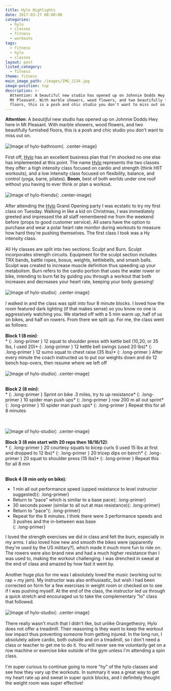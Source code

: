 ```yaml
---
title: Hylo Highlights
date: 2017-03-27 00:00:00
categories:
  - hylo
  - classes
  - fitness
  - workouts
tags:
  - fitness
  - hylo
  - classes
layout: post
listed_category:
  - fitness
theme: fitness
main_image_path: /images/IMG_2134.jpg
image-position: top
description: >-
  Attention: A beautiful new studio has opened up on Johnnie Dodds Hwy here in
  Mt Pleasant. With marble showers, wood flowers, and two beautifully furnished
  floors, this is a posh and chic studio you don't want to miss out on.
---
```


**Attention**: A *beautiful* new studio has opened up on Johnnie Dodds Hwy here in Mt Pleasant. With marble showers, wood flowers, and two beautifully furnished floors, this is a posh and chic studio you don't want to miss out on.<br><br>![Image of hylo-bathroom](/images/hylo-bathroom.jpg){: .center-image}<br><br>First off, [Hylo](https://www.hylofitness.com/) has an excellent business plan that I'm shocked no one else has implemented at this point. The name [Hylo](https://www.hylofitness.com/) represents the two classes they offer: a high intensity class focused on cardio and strength (think HIIT workouts), and a low intensity class focused on flexibility, balance, and control (yoga, barre, pilates). **Boom**, best of both worlds under one roof without you having to ever think or plan a workout.<br><br>![Image of hylo-friends](/images/hylo-friends.jpg){: .center-image}<br><br>After attending the [Hylo](https://www.hylofitness.com/) Grand Opening party I was ecstatic to try my first class on Tuesday. Walking in like a kid on Christmas, I was immediately greeted and impressed the all staff remembered me from the weekend before (props to good customer service). All users have the option to purchase and wear a polar heart rate monitor during workouts to measure how hard they're pushing themselves. The first class I took was a Hy intensity class.<br><br>All Hy classes are split into two sections: Sculpt and Burn. Sculpt incorporates strength circuits. Equipment for the sculpt section includes TRX bands, battle ropes, bosus, weights, kettlebells, and smash balls. Sculpt was created to increase muscle definition thus speeding up your metabolism. Burn refers to the cardio portion that uses the water rower or bike, intending to burn fat by guiding you through a workout that both increases and decreases your heart rate, keeping your body guessing!<br><br>![Image of hylo-studio](/images/hylo-studio1.jpg){: .center-image}<br><br>I walked in and the class was split into four 8 minute blocks. I loved how the room featured dark lighting (if that makes sense) so you know no one is aggressively watching you. We started off with a 5 min warm up, half of us on bikes, and half on rowers. From there we split up. For me, the class went as follows:<br><br>**Block 1 (8 min)**:<br>\* {: .long-primer }  12 squat to shoulder press with kettle bell (10,20, or 35 lbs, I used 20)\* {: .long-primer }  12 kettle bell swings (used 20 lbs)\* {: .long-primer }  12 sumo squat to chest raise (35 lbs)\* {: .long-primer }  After every minute the coach instructed us to put our weights down and do 12 bench hop-overs, then resume where we left off<br><br>![Image of hylo-studio](/images/hylo-studio2.jpg){: .center-image}<br><br>

**Block 2 (8 min)**:<br>\* {: .long-primer }  Sprint on bike .3 miles, try to up resistance\* {: .long-primer }  10 spider man push ups\* {: .long-primer }  row 200 m all out sprint\* {: .long-primer }  10 spider man push ups\* {: .long-primer }  Repeat this for all 8 minutes

<br><br>![Image of hylo-studio](/images/hylo-studio3.jpg){: .center-image}<br><br>**Block 3 (8 min start with 20 reps then 18/16/12)**:<br>\* {: .long-primer }  20 courtesy squats to bicep curls (I used 15 lbs at first and dropped to 12 lbs)\* {: .long-primer }  20 tricep dips on bench\* {: .long-primer }  20 squat to shoulder press (15 lbs)\* {: .long-primer }  Repeat this for all 8 min

<br>**Block 4 (8 min only on bike)**:

* 1 min all out performance speed (upped resistance to level instructor suggested){: .long-primer}
* Return to "pace" which is similar to a base pace{: .long-primer}
* 30 seconds power (similar to all out at max resistance){: .long-primer}
* Return to "pace"{: .long-primer}
* Repeat for the 8 minutes. I think there were 3 performance speeds and 3 pushes and the in-between was base<br>{: .long-primer}

I loved the strength exercises we did in class and felt the burn, especially in my arms. I also loved how new and smooth the bikes were (apparently they're used by the US military?), which made it much more fun to ride on. The rowers were also brand new and had a much higher resistance than I was used to, making the workout challenging. I was drenched in sweat at the end of class and amazed by how fast it went by.<br><br>Another huge plus for me was I absolutely loved the music (working out to rap = my jam). My instructor was also enthusiastic, but wish I had been corrected on form for a few exercises in weight room or checked on to see if I was pushing myself. At the end of the class, the instructor led us through a quick stretch and encouraged us to take the complementary "lo" class that followed.<br><br>![Image of hylo-studio](/images/hylo.jpg){: .center-image}<br><br>There really wasn't much that I didn't like, but unlike Orangetheory, Hylo does not offer a treadmill. Their reasoning is they want to keep the workout low impact thus preventing someone from getting injured. In the long run, I absolutely adore cardio, both outside and on a treadmill, so I don't need a class or teacher to get me to do it. You will never see me voluntarily get on a row machine or exercise bike outside of the gym unless I'm attending a spin class.<br><br>I'm super curious to continue going to more "hy" of the hylo classes and see how they vary up the workouts. In summary it was a great way to get my heart rate up and sweat in super quick blocks, and I definitely thought the weight room was super effective!